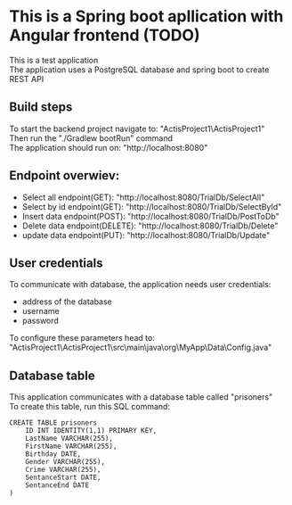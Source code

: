# This is a Spring boot apllication with Angular frontend (TODO)
This is a test application \
The application uses a PostgreSQL database and spring boot to create REST API 


## Build steps

To start the backend project navigate to: "ActisProject1\ActisProject1" \
Then run the "./Gradlew bootRun" command \
The application should run on: "http://localhost:8080"

## Endpoint overwiev:

<ul>
  <li>Select all endpoint(GET): "http://localhost:8080/TrialDb/SelectAll"</li>
  <li>Select by id endpoint(GET): "http://localhost:8080/TrialDb/SelectById"</li>
  <li>Insert data endpoint(POST): "http://localhost:8080/TrialDb/PostToDb"</li>
  <li>Delete data endpoint(DELETE): "http://localhost:8080/TrialDb/Delete"</li>
  <li>update data endpoint(PUT): "http://localhost:8080/TrialDb/Update"</li>
</ul>

## User credentials
To communicate with database, the application needs user credentials: 
<ul>
  <li>address of the database</li>
  <li>username</li>
  <li>password</li>
</ul>
To configure these parameters head to: "ActisProject1\ActisProject1\src\main\java\org\MyApp\Data\Config.java" 

## Database table
This application communicates with a database table called "prisoners" \
To create this table, run this SQL command:

	CREATE TABLE prisoners  
		ID INT IDENTITY(1,1) PRIMARY KEY, 
		LastName VARCHAR(255), 
		FirstName VARCHAR(255), 
		Birthday DATE, 
		Gender VARCHAR(255), 
		Crime VARCHAR(255), 
		SentanceStart DATE, 
		SentanceEnd DATE 
	)
